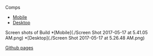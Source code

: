 Comps
* [Mobile](./comps/UX-UI-Keji-Kelly-Mobile.pdf)
* [Desktop](./comps/ux-uiproject-Keji-Kelly-desktop.pdf)

Screen shots of Build
*[Mobile](./Screen Shot 2017-05-17 at 5.41.05 AM.png)
*[Desktop](./Screen Shot 2017-05-17 at 5.26.48 AM.png)


[Github pages](https://lauraturk.github.io/UX-UI-project-build/)
